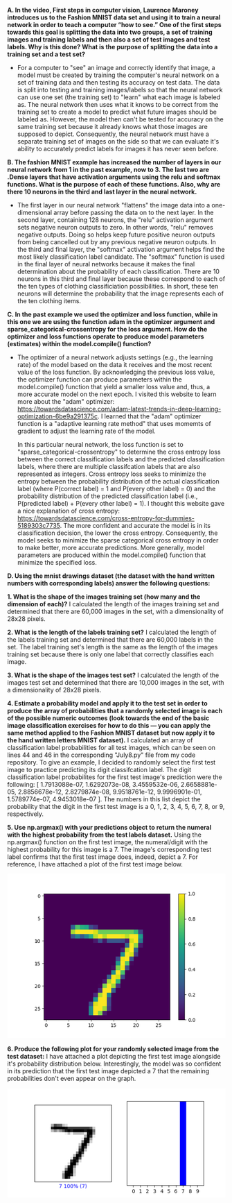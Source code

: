 **A. In the video, First steps in computer vision, Laurence Maroney introduces us to the Fashion MNIST data set and using it to train a neural network in order to teach a computer “how to see.”  One of the first steps towards this goal is splitting the data into two groups, a set of training images and training labels and then also a set of test images and test labels.  Why is this done?  What is the purpose of splitting the data into a training set and a test set?**

*  For a computer to "see" an image and correctly identify that image, a model must be created by training the computer's neural network on a set of training data and then testing its accuracy on test data.  The data is split into testing and training images/labels so that the neural network can use one set (the training set) to "learn" what each image is labeled as.  The neural network then uses what it knows to be correct from the training set to create a model to predict what future images should be labeled as.  However, the model then can't be tested for accuracy on the same training set because it already knows what those images are supposed to depict.  Consequently, the neural network must have a separate training set of images on the side so that we can evaluate it's ability to accurately predict labels for images it has never seen before.

**B. The fashion MNIST example has increased the number of layers in our neural network from 1 in the past example, now to 3.  The last two are .Dense layers that have activation arguments using the relu and softmax functions.  What is the purpose of each of these functions.  Also, why are there 10 neurons in the third and last layer in the neural network.**
    
*  The first layer in our neural network "flattens" the image data into a one-dimensional array before passing the data on to the next layer.  In the second layer, containing 128 neurons, the "relu" activation argument sets negative neuron outputs to zero.  In other words, "relu" removes negative outputs.  Doing so helps keep future positive neuron outputs from being cancelled out by any previous negative neuron outputs.  In the third and final layer, the "softmax" activation argument helps find the most likely classification label candidate.  The "softmax" function is used in the final layer of neural networks because it makes the final determination about the probability of each classification.  There are 10 neurons in this third and final layer because these correspond to each of the ten types of clothing classificiation possibilities.  In short, these ten neurons will determine the probability that the image represents each of the ten clothing items.
   
**C. In the past example we used the optimizer and loss function, while in this one we are using the function adam in the optimizer argument and sparse_categorical-crossentropy for the loss argument.  How do the optimizer and loss functions operate to produce model parameters (estimates) within the model.compile() function?**

*  The optimizer of a neural network adjusts settings (e.g., the learning rate) of the model based on the data it receives and the most recent value of the loss function.  By acknowledging the previous loss value, the optimizer function can produce parameters within the model.compile() function that yield a smaller loss value and, thus, a more accurate model on the next epoch.  I visited this website to learn more about the "adam" optimizer: https://towardsdatascience.com/adam-latest-trends-in-deep-learning-optimization-6be9a291375c.  I learned that the "adam" optimizer function is a "adaptive learning rate method" that uses momemts of gradient to adjust the learning rate of the model.

    In this particular neural network, the loss function is set to "sparse_categorical-crossentropy" to determine the cross entropy loss between the correct classification     labels and the predicted classification labels, where there are multiple classifcation labels that are also represented as integers.  Cross entropy loss seeks to minimize the entropy between the probability distribution of the actual classification label (where P(correct label) = 1 and P(every other label) = 0) and the probability distribution of the predicted classification label (i.e., P(predicted label) + P(every other label) = 1).  I thought this website gave a nice explanation of cross entropy: https://towardsdatascience.com/cross-entropy-for-dummies-5189303c7735.  The more confident and accurate the model is in its classification decision, the lower the cross entropy.  Consequently, the model seeks to minimize the sparse categorical cross entropy in order to make better, more accurate predictions.  More generally, model parameters are produced within the model.compile() function that minimize the specified loss.

**D. Using the mnist drawings dataset (the dataset with the hand written numbers with corresponding labels) answer the following questions:**

 **1. What is the shape of the images training set (how many and the dimension of each)?**
    I calculated the length of the images training set and determined that there are 60,000 images in the set, with a dimensionality of 28x28 pixels.
   
 **2. What is the length of the labels training set?**
    I calculated the length of the labels training set and determined that there are 60,000 labels in the set.  The label training set's length is the same as the length of the images training set because there is only one label that correctly classifies each image.
   
 **3. What is the shape of the images test set?**
    I calculated the length of the images test set and determined that there are 10,000 images in the set, with a dimensionality of 28x28 pixels.
   
 **4. Estimate a probability model and apply it to the test set in order to produce the array of probabilities that a randomly selected image is each of the possible numeric outcomes (look towards the end of the basic image classification exercises for how to do this — you can apply the same method applied to the Fashion MNIST dataset but now apply it to the hand written letters MNIST dataset).**
    I calculated an array of classification label probabilities for all test images, which can be seen on lines 44 and 46 in the corresponding "July8.py" file from my code repository.  To give an example, I decided to randomly select the first test image to practice predicting its digit classifcation label.  The digit classification label probabilites for the first test image's prediction were the following: [ 1.7913088e-07, 1.6292073e-08, 3.4559532e-06, 2.6658881e-05, 2.8856678e-12, 2.8279874e-08, 9.9518761e-12, 9.9996901e-01, 1.5789774e-07, 4.9453018e-07 ].  The numbers in this list depict the probability that the digit in the first test image is a 0, 1, 2, 3, 4, 5, 6, 7, 8, or 9, respectively.
   
 **5. Use np.argmax() with your predictions object to return the numeral with the highest probability from the test labels dataset.**
    Using the np.argmax() function on the first test image, the numeral/digit with the highest probability for this image is a 7.  The image's corresponding test label confirms that the first test image does, indeed, depict a 7.  For reference, I have attached a plot of the first test image below.
    
    
   ![](Number7.png)    
    
    
 **6. Produce the following plot for your randomly selected image from the test dataset:**
    I have attached a plot depicting the first test image alongside it's probability distribution below.  Interestingly, the model was so confident in its prediction that the first test image depicted a 7 that the remaining probabilities don't even appear on the graph.
    
   ![](Probability7.png)
